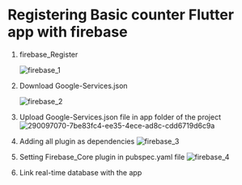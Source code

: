 # Registering Basic counter Flutter app with firebase

1) firebase_Register
   
   ![firebase_1](https://github.com/Farwakhan971/Flutter_App_Development/assets/130717631/0afb1485-8eb6-4a5d-a923-be302c899bc3)


2) Download Google-Services.json
   
   ![firebase_2](https://github.com/Farwakhan971/Flutter_App_Development/assets/130717631/664a5a10-6e68-4390-b4ed-718966a0bf31)


3) Upload Google-Services.json file in app folder of the project
   ![290097070-7be83fc4-ee35-4ece-ad8c-cdd6719d6c9a](https://github.com/Farwakhan971/Flutter_App_Development/assets/130717631/466e7d5c-2c9b-41e5-80c4-35491c7d6224)


4) Adding all plugin as dependencies
   ![firebase_3](https://github.com/Farwakhan971/Flutter_App_Development/assets/130717631/e4e67bc0-5eae-4b6a-9311-f8d8c184e734)


5) Setting Firebase_Core plugin in pubspec.yaml file
   ![firebase_4](https://github.com/Farwakhan971/Flutter_App_Development/assets/130717631/15a3b1ac-8eed-4f8d-aa24-8d622d328c7b)


6) Link real-time database with the app




